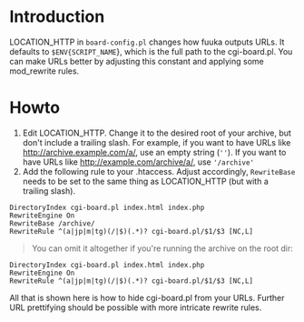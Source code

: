# Introduction #

LOCATION\_HTTP in `board-config.pl` changes how fuuka outputs URLs. It defaults to `$ENV{SCRIPT_NAME`}, which is the full path to the cgi-board.pl. You can make URLs better by adjusting this constant and applying some mod\_rewrite rules.

# Howto #

  1. Edit LOCATION\_HTTP. Change it to the desired root of your archive, but don't include a trailing slash. For example, if you want to have URLs like http://archive.example.com/a/, use an empty string (`''`). If you want to have URLs like http://example.com/archive/a/, use `'/archive'`
  1. Add the following rule to your .htaccess. Adjust accordingly, `RewriteBase` needs to be set to the same thing as LOCATION\_HTTP (but with a trailing slash).
```
DirectoryIndex cgi-board.pl index.html index.php
RewriteEngine On
RewriteBase /archive/
RewriteRule ^(a|jp|m|tg)(/|$)(.*)? cgi-board.pl/$1/$3 [NC,L]
```
> You can omit it altogether if you're running the archive on the root dir:
```
DirectoryIndex cgi-board.pl index.html index.php
RewriteEngine On
RewriteRule ^(a|jp|m|tg)(/|$)(.*)? cgi-board.pl/$1/$3 [NC,L]
```

All that is shown here is how to hide cgi-board.pl from your URLs. Further URL prettifying should be possible with more intricate rewrite rules.